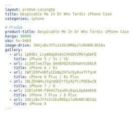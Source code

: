 ```yaml
---
layout: produk-casinghp
title: Despicable Me In Dr Who Tardis iPhone Case
categories: iphone

# Produk
product-title: Despicable Me In Dr Who Tardis iPhone Case
harga: 90000
sku: hn-0469
image-drive: 1HXjzBvJY7v2sSbiRR6pzloMoN8L9D1Qa
gallery:
  - url: 1pBXDi_LcpANdpBvDeIVKd0VZMGtqDAFQ
    title: iPhone 5 / 5s / SE
  - url: 1c3mtlweJTqw_QmXBVOZXzEOaAYUzb0LR
    title: iPhone 6 / 6s
  - url: 1WTjEDPvURfyCEbNp2X7urby8uxfYfqsK
    title: iPhone 6 Plus / 6s Plus
  - url: 1NLZOhWHvJVgnQQHZrt5y9yTCcPQE0wCN
    title: iPhone 7 / 8
  - url: 1VDlaF09-F9kH17Sxu9kj6qxL6p6A4Eh0
    title: iPhone 7 Plus / 8 Plus
  - url: 1HXjzBvJY7v2sSbiRR6pzloMoN8L9D1Qa
    title: iPhone X
---
```

